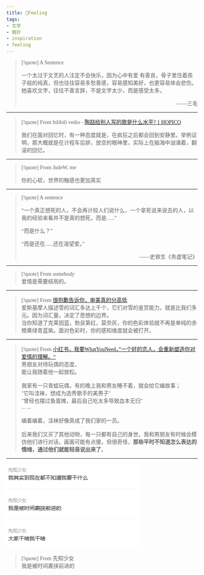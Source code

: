 ```yaml
---
title: 🧶Feeling
tags:
- 文学
- 摘抄
- inspiration
- feeling
---
```


  <style>
    p {
        font-family: Source Sans Pro, SimSun;
        font-variant-east-asian: traditional;
    }

    a {
        font-family: Source Sans Pro, SimSun;
        font-variant-east-asian: traditional;
    }
  </style>

> [!quote] 
> A Sentence
> 
> 一个太过于文艺的人注定不会快乐，因为心中有爱 有善良，骨子里住着孩子般的纯真，但也往往容易多愁善感，容易感知美好，也更容易体会悲伤。她喜欢文字，往往不善言辞，不是文字太少，而是感受太多。
>  <p style="text-align:right">——三毛</p>


--- 

> [!quote] 
> From bilibili vedio -  [陶喆给别人写的歌是什么水平?丨HOPICO](https://www.bilibili.com/video/BV1fo4y1z7jf/?spm_id_from=333.999.0.0&vd_source=c47136abc78922800b17d6ce79d6e19f)
> 
> 我们在面对回忆时，有一种态度就是，在疯狂之后都会回到安静里。举例证明，那大概就是在计程车后排，放空的眼神里，实际上在脑海中汹涌着，翻滚的回忆。


--- 

> [!quote] 
> From JudeW, me
> 
> 你的心软，世界的触感也更加真实


--- 

> [!quote] 
>  A sentence
>  
>  “一个真正想死的人，不会再计较人们说什么，一个拿死说来说去的人，以我的经验来看并不是真的想死，而是......”   
>  
>  “而是什么？”  
>  
>  “而是还在......还在渴望爱。”
>  
>  <p style="text-align: right">——史铁生《务虚笔记》</p>

---

> [!quote] 
> From somebody
> <br>
> 爱情是需要结局的。

--- 

> [!quote] 
>  From [很抱歉告诉你，审美真的分高低](https://www.bilibili.com/video/BV1hk4y1T7Gu/?spm_id_from=333.999.0.0&vd_source=c47136abc78922800b17d6ce79d6e19f)
>  <br>
>  爱斯基摩人描述雪的词汇多达上千个，它们对雪的鉴赏能力，就是比我们多元。因为词汇量，决定了思想的边界。
><br>
>当你知道了克莱因蓝，勃艮第红，莫奈灰，你的色彩体验就不再是单纯的赤橙黄绿青蓝紫。面对色彩时，你的感知维度就会被打开。


--- 

> [!quote] 
>   From [小红书，我要WhatYouNeed，”一个好的恋人，会重新塑造你对爱情的理解。“](https://www.xiaohongshu.com/explore/64a5350e000000003500bd53)
>   <br>
>   男朋友对待玩偶的态度，<br>
>   能让我随着他一起放松。<br>
>   <br>
>   我家有一只青蛙玩偶，有的晚上我和男友睡不着，就会给它编故事；
>   <br>
>   "它叫洼袜，想成为选秀歌手的美男子"<br>
>   "曾经也摆过鱼蛋摊，最后自己吃太多导致血本无归"<br>
>   ... ... <br>
>   <br>
>   编着编着，洼袜好像真成了我们家的一员。<br>
>   <br>
>   后来我们又买了其他动物，每一只都有自己的身世。我和男朋友有时候会模仿他们进行对话，画面可能有点傻，但很奇怪，**那些平时不知道怎么表达的情绪，通过他们就能轻易说出来了**。<br>


--- 

![](文学/句子/attachments/Pasted%20image%2020230905221135.png)

> [!quote] 
> From 先知少女<br>
> 我是被时间裹挟前进的 

